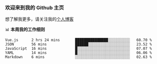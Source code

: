 ### 欢迎来到我的 Github 主页

想了解我更多，请关注我的[个人博客](https://chinesee.gitee.io/blog-nuxt/)

📊 **本周我的工作细则**
<!--START_SECTION:waka-->
```text
Vue.js      2 hrs 24 mins       ███████████████░░░░░░░░░░   60.70 % 
JSON        56 mins             ██████░░░░░░░░░░░░░░░░░░░   23.52 % 
JavaScript  16 mins             █░░░░░░░░░░░░░░░░░░░░░░░░   07.07 % 
YAML        14 mins             █░░░░░░░░░░░░░░░░░░░░░░░░   06.06 % 
Markdown    6 mins              ░░░░░░░░░░░░░░░░░░░░░░░░░   02.63 %
```
<!--END_SECTION:waka-->
